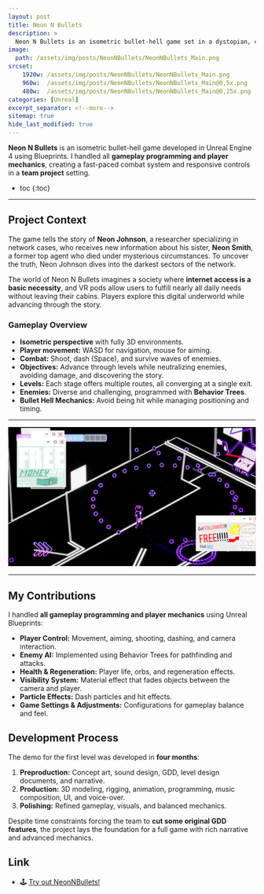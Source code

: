```yaml
---
layout: post
title: Neon N Bullets
description: >
  Neon N Bullets is an isometric bullet-hell game set in a dystopian, cyberpunk-inspired world.
image: 
  path: /assets/img/posts/NeonNBullets/NeonNBullets_Main.png
srcset:
    1920w: /assets/img/posts/NeonNBullets/NeonNBullets_Main.png
    960w:  /assets/img/posts/NeonNBullets/NeonNBullets_Main@0,5x.png
    480w:  /assets/img/posts/NeonNBullets/NeonNBullets_Main@0,25x.png
categories: [Unreal]
excerpt_separator: <!--more-->
sitemap: true
hide_last_modified: true
---
```


**Neon N Bullets** is an isometric bullet-hell game developed in Unreal Engine 4 using Blueprints. I handled all **gameplay programming and player mechanics**, creating a fast-paced combat system and responsive controls in a **team project** setting.

<!--more-->

* toc
{:toc}

---

## Project Context

The game tells the story of **Neon Johnson**, a researcher specializing in network cases, who receives new information about his sister, **Neon Smith**, a former top agent who died under mysterious circumstances. To uncover the truth, Neon Johnson dives into the darkest sectors of the network.  

The world of Neon N Bullets imagines a society where **internet access is a basic necessity**, and VR pods allow users to fulfill nearly all daily needs without leaving their cabins. Players explore this digital underworld while advancing through the story.

### Gameplay Overview

- **Isometric perspective** with fully 3D environments.  
- **Player movement:** WASD for navigation, mouse for aiming.  
- **Combat:** Shoot, dash (Space), and survive waves of enemies.  
- **Objectives:** Advance through levels while neutralizing enemies, avoiding damage, and discovering the story.  
- **Levels:** Each stage offers multiple routes, all converging at a single exit.  
- **Enemies:** Diverse and challenging, programmed with **Behavior Trees**.  
- **Bullet Hell Mechanics:** Avoid being hit while managing positioning and timing.

---

![Gameplay screenshoot](/assets/img/posts/NeonNBullets/NeonNBullets_Gameplay.png)

---

## My Contributions

I handled **all gameplay programming and player mechanics** using Unreal Blueprints:

- **Player Control:** Movement, aiming, shooting, dashing, and camera interaction.  
- **Enemy AI:** Implemented using Behavior Trees for pathfinding and attacks.  
- **Health & Regeneration:** Player life, orbs, and regeneration effects.  
- **Visibility System:** Material effect that fades objects between the camera and player.  
- **Particle Effects:** Dash particles and hit effects.  
- **Game Settings & Adjustments:** Configurations for gameplay balance and feel.  

## Development Process

The demo for the first level was developed in **four months**:

1. **Preproduction:** Concept art, sound design, GDD, level design documents, and narrative.  
2. **Production:** 3D modeling, rigging, animation, programming, music composition, UI, and voice-over.  
3. **Polishing:** Refined gameplay, visuals, and balanced mechanics.

Despite time constraints forcing the team to **cut some original GDD features**, the project lays the foundation for a full game with rich narrative and advanced mechanics.


## Link  

- 🕹️ [Try out NeonNBullets!](https://legno9.itch.io/neon-n-bullets)